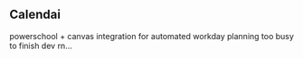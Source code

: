 ## Calendai
powerschool + canvas integration for automated workday planning
too busy to finish dev rn...
